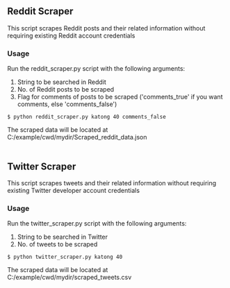 ## Reddit Scraper
This script scrapes Reddit posts and their related information without requiring existing Reddit account credentials
<br/>

### Usage
Run the reddit_scraper.py script with the following arguments:
1. String to be searched in Reddit
2. No. of Reddit posts to be scraped
3. Flag for comments of posts to be scraped ('comments_true' if you want comments, else 'comments_false')
```
$ python reddit_scraper.py katong 40 comments_false
```
The scraped data will be located at C:/example/cwd/mydir/Scraped_reddit_data.json
<br/>
<br/>

## Twitter Scraper
This script scrapes tweets and their related information without requiring existing Twitter developer account credentials
<br/>

### Usage
Run the twitter_scraper.py script with the following arguments:
1. String to be searched in Twitter
2. No. of tweets to be scraped
```
$ python twitter_scraper.py katong 40
```
The scraped data will be located at C:/example/cwd/mydir/scraped_tweets.csv
<br/>
